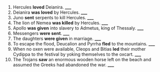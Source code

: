 1. Hercules **loved** Deianira. **___**
2. Deianira **was loved** by Hercules. **___**
3. Juno **sent** serpents to kill Hercules. **___**
4. The lion of Nemea **was killed** by Hercules. **___**
5. Apollo **was given** into slavery to Admetus, king of Thessaly. **___**
6. Messengers **were sent**. **___**
7. The daughters **were given** in marriage. **___**
8. To escape the flood, Deucalion and Pyrrha **fled** to the mountains. **___**
9. When no oxen were available, Cleops and Bitias **led** their mother Cydippa to the festival by yoking themselves to the oxcart. **___**
10. The Trojans **saw** an enormous wooden horse left on the beach and assumed the Greeks had abandoned the war. **___**

